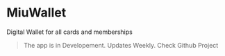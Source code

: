 # MiuWallet

Digital Wallet for all cards and memberships
> The app is in Developement. Updates Weekly. Check Github Project

